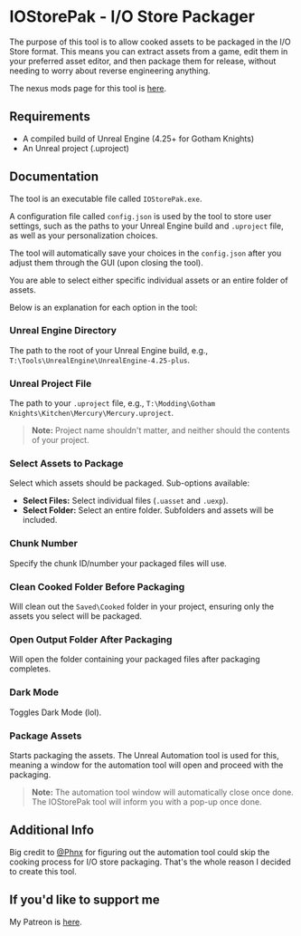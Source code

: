 # IOStorePak - I/O Store Packager

The purpose of this tool is to allow cooked assets to be packaged in the I/O Store format. This means you can extract assets from a game, edit them in your preferred asset editor, and then package them for release, without needing to worry about reverse engineering anything.

The nexus mods page for this tool is [here](https://www.nexusmods.com/gothamknights/mods/422).

## Requirements

- A compiled build of Unreal Engine (4.25+ for Gotham Knights)
- An Unreal project (.uproject)

## Documentation

The tool is an executable file called `IOStorePak.exe`.

A configuration file called `config.json` is used by the tool to store user settings, such as the paths to your Unreal Engine build and `.uproject` file, as well as your personalization choices.

The tool will automatically save your choices in the `config.json` after you adjust them through the GUI (upon closing the tool).

You are able to select either specific individual assets or an entire folder of assets.

Below is an explanation for each option in the tool:

### Unreal Engine Directory

The path to the root of your Unreal Engine build, e.g., `T:\Tools\UnrealEngine\UnrealEngine-4.25-plus`.

### Unreal Project File

The path to your `.uproject` file, e.g., `T:\Modding\Gotham Knights\Kitchen\Mercury\Mercury.uproject`.

> **Note:** Project name shouldn't matter, and neither should the contents of your project.

### Select Assets to Package

Select which assets should be packaged. Sub-options available:

- **Select Files:** Select individual files (`.uasset` and `.uexp`).
- **Select Folder:** Select an entire folder. Subfolders and assets will be included.

### Chunk Number

Specify the chunk ID/number your packaged files will use.

### Clean Cooked Folder Before Packaging

Will clean out the `Saved\Cooked` folder in your project, ensuring only the assets you select will be packaged.

### Open Output Folder After Packaging

Will open the folder containing your packaged files after packaging completes.

### Dark Mode

Toggles Dark Mode (lol).

### Package Assets

Starts packaging the assets. The Unreal Automation tool is used for this, meaning a window for the automation tool will open and proceed with the packaging.

> **Note:** The automation tool window will automatically close once done. The IOStorePak tool will inform you with a pop-up once done.

## Additional Info

Big credit to [@Phnx](https://next.nexusmods.com/profile/Phnx) for figuring out the automation tool could skip the cooking process for I/O store packaging. That's the whole reason I decided to create this tool.

## If you'd like to support me

My Patreon is [here](https://www.patreon.com/amMatt).
